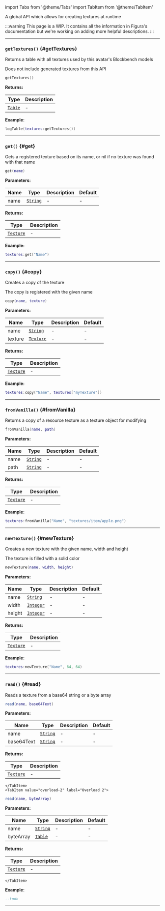 import Tabs from '@theme/Tabs'
import TabItem from '@theme/TabItem'

A global API which allows for creating textures at runtime

:::warning
This page is a WIP. It contains all the information in Figura's documentation but we're working on adding more helpful descriptions.
:::

---

### <code>getTextures()</code> \{#getTextures}

Returns a table with all textures used by this avatar's Blockbench models

Does not include generated textures from this API

```lua
getTextures()
```

**Returns:**

| Type                                          | Description |
| --------------------------------------------- | ----------- |
| <code>[Table](/tutorials/types/Tables)</code> | -           |

**Example:**

```lua
logTable(textures:getTextures())
```

---

### <code>get()</code> \{#get}

Gets a registered texture based on its name, or nil if no texture was found with that name

```lua
get(name)
```

**Parameters:**

| Name | Type                                            | Description | Default |
| ---- | ----------------------------------------------- | ----------- | ------- |
| name | <code>[String](/tutorials/types/Strings)</code> | -           | -       |

**Returns:**

| Type                                              | Description |
| ------------------------------------------------- | ----------- |
| <code>[Texture](/globals/Textures/Texture)</code> | -           |

**Example:**

```lua
textures:get("Name")
```

---

### <code>copy()</code> \{#copy}

Creates a copy of the texture

The copy is registered with the given name

```lua
copy(name, texture)
```

**Parameters:**

| Name    | Type                                              | Description | Default |
| ------- | ------------------------------------------------- | ----------- | ------- |
| name    | <code>[String](/tutorials/types/Strings)</code>   | -           | -       |
| texture | <code>[Texture](/globals/Textures/Texture)</code> | -           | -       |

**Returns:**

| Type                                              | Description |
| ------------------------------------------------- | ----------- |
| <code>[Texture](/globals/Textures/Texture)</code> | -           |

**Example:**

```lua
textures:copy("Name", textures["myTexture"])
```

---

### <code>fromVanilla()</code> \{#fromVanilla}

Returns a copy of a resource texture as a texture object for modifying

```lua
fromVanilla(name, path)
```

**Parameters:**

| Name | Type                                            | Description | Default |
| ---- | ----------------------------------------------- | ----------- | ------- |
| name | <code>[String](/tutorials/types/Strings)</code> | -           | -       |
| path | <code>[String](/tutorials/types/Strings)</code> | -           | -       |

**Returns:**

| Type                                              | Description |
| ------------------------------------------------- | ----------- |
| <code>[Texture](/globals/Textures/Texture)</code> | -           |

**Example:**

```lua
textures:fromVanilla("Name", "textures/item/apple.png")
```

---

### <code>newTexture()</code> \{#newTexture}

Creates a new texture with the given name, width and height

The texture is filled with a solid color

```lua
newTexture(name, width, height)
```

**Parameters:**

| Name   | Type                                             | Description | Default |
| ------ | ------------------------------------------------ | ----------- | ------- |
| name   | <code>[String](/tutorials/types/Strings)</code>  | -           | -       |
| width  | <code>[Integer](/tutorials/types/Numbers)</code> | -           | -       |
| height | <code>[Integer](/tutorials/types/Numbers)</code> | -           | -       |

**Returns:**

| Type                                              | Description |
| ------------------------------------------------- | ----------- |
| <code>[Texture](/globals/Textures/Texture)</code> | -           |

**Example:**

```lua
textures:newTexture("Name", 64, 64)
```

---

### <code>read()</code> \{#read}

Reads a texture from a base64 string or a byte array

<Tabs>
    <TabItem value="overload-1" label="Overload 1">

```lua
read(name, base64Text)
```

**Parameters:**

| Name       | Type                                            | Description | Default |
| ---------- | ----------------------------------------------- | ----------- | ------- |
| name       | <code>[String](/tutorials/types/Strings)</code> | -           | -       |
| base64Text | <code>[String](/tutorials/types/Strings)</code> | -           | -       |

**Returns:**

| Type                                              | Description |
| ------------------------------------------------- | ----------- |
| <code>[Texture](/globals/Textures/Texture)</code> | -           |

    </TabItem>
    <TabItem value="overload-2" label="Overload 2">

```lua
read(name, byteArray)
```

**Parameters:**

| Name      | Type                                            | Description | Default |
| --------- | ----------------------------------------------- | ----------- | ------- |
| name      | <code>[String](/tutorials/types/Strings)</code> | -           | -       |
| byteArray | <code>[Table](/tutorials/types/Tables)</code>   | -           | -       |

**Returns:**

| Type                                              | Description |
| ------------------------------------------------- | ----------- |
| <code>[Texture](/globals/Textures/Texture)</code> | -           |

    </TabItem>

</Tabs>

**Example:**

```lua
--todo
```

---
